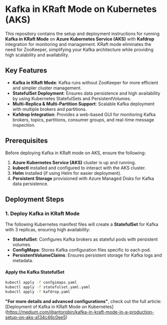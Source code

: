 # Kafka in KRaft Mode on Kubernetes (AKS)

This repository contains the setup and deployment instructions for running **Kafka in KRaft Mode** on **Azure Kubernetes Service (AKS)** with **Kafdrop** integration for monitoring and management. KRaft mode eliminates the need for ZooKeeper, simplifying your Kafka architecture while providing high scalability and availability.

## Key Features

- **Kafka in KRaft Mode**: Kafka runs without ZooKeeper for more efficient and simpler cluster management.
- **StatefulSet Deployment**: Ensures data persistence and high availability by using Kubernetes StatefulSets and PersistentVolumes.
- **Multi-Replica & Multi-Partition Support**: Scalable Kafka deployment with multiple brokers and partitions.
- **Kafdrop Integration**: Provides a web-based GUI for monitoring Kafka brokers, topics, partitions, consumer groups, and real-time message inspection.

## Prerequisites

Before deploying Kafka in KRaft mode on AKS, ensure the following:

1. **Azure Kubernetes Service (AKS)** cluster is up and running.
2. **kubectl** installed and configured to interact with the AKS cluster.
3. **Helm** installed (if using Helm for easier deployment).
4. **Persistent Storage** provisioned with Azure Managed Disks for Kafka data persistence.

## Deployment Steps

### 1. Deploy Kafka in KRaft Mode

The following Kubernetes manifest files will create a **StatefulSet** for Kafka with 3 replicas, ensuring high availability:

- **StatefulSet**: Configures Kafka brokers as stateful pods with persistent volumes.
- **ConfigMaps**: Stores Kafka configuration files specific to each pod.
- **PersistentVolumeClaims**: Ensures persistent storage for Kafka logs and metadata.

#### Apply the Kafka StatefulSet

```bash
kubectl apply -f confgimaps.yaml
kubectl apply -f statefulset.yaml.yaml
kubectl apply -f kafdrop.yaml
```

**"For more details and advanced configurations"**, check out the full article: [Deployment of Kafka in KRaft Mode on Kubernetes] (https://medium.com/@antorobin/kafka-in-kraft-mode-in-a-production-setup-on-aks-a134c46c0ee5)